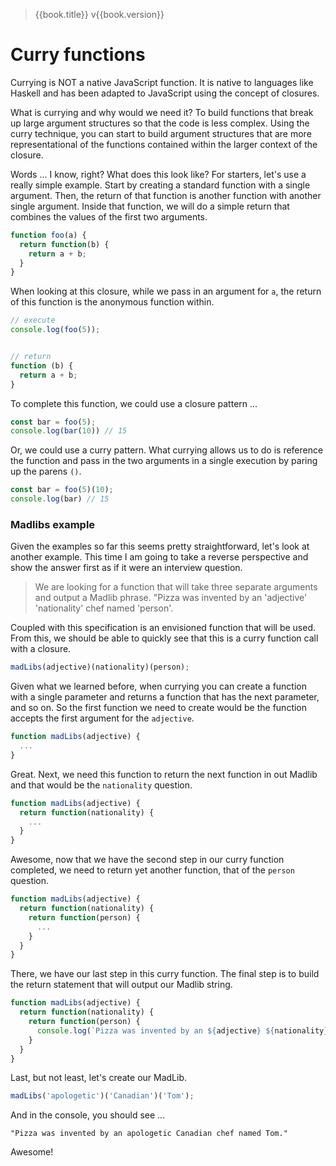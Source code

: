 > {{book.title}} v{{book.version}}

# Curry functions

Currying is NOT a native JavaScript function. It is native to languages like Haskell and has been adapted to JavaScript using the concept of closures.

What is currying and why would we need it? To build functions that break up large argument structures so that the code is less complex. Using the curry technique, you can start to build argument structures that are more representational of the functions contained within the larger context of the closure.

Words ... I know, right? What does this look like? For starters, let's use a really simple example. Start by creating a standard function with a single argument. Then, the return of that function is another function with another single argument. Inside that function, we will do a simple return that combines the values of the first two arguments.

```js
function foo(a) {
  return function(b) {
    return a + b;
  }
}
```

When looking at this closure, while we pass in an argument for `a`, the return of this function is the anonymous function within.

```js
// execute
console.log(foo(5));


// return
function (b) {
  return a + b;
}
```

To complete this function, we could use a closure pattern ...

```js
const bar = foo(5);
console.log(bar(10)) // 15
```

Or, we could use a curry pattern. What currying allows us to do is reference the function and pass in the two arguments in a single execution by paring up the parens `()`.

```js
const bar = foo(5)(10);
console.log(bar) // 15
```

### Madlibs example

Given the examples so far this seems pretty straightforward, let's look at another example. This time I am going to take a reverse perspective and show the answer first as if it were an interview question.

> We are looking for a function that will take three separate arguments and output a Madlib phrase. "Pizza was invented by an 'adjective' 'nationality' chef named 'person'.

Coupled with this specification is an envisioned function that will be used. From this, we should be able to quickly see that this is a curry function call with a closure.

```js
madLibs(adjective)(nationality)(person);
```

Given what we learned before, when currying you can create a function with a single parameter and returns a function that has the next parameter, and so on. So the first function we need to create would be the function accepts the first argument for the `adjective`.

```js
function madLibs(adjective) {
  ...
}
```

Great. Next, we need this function to return the next function in out Madlib and that would be the `nationality` question.

```js
function madLibs(adjective) {
  return function(nationality) {
    ...
  }
}
```

Awesome, now that we have the second step in our curry function completed, we need to return yet another function, that of the `person` question.

```js
function madLibs(adjective) {
  return function(nationality) {
    return function(person) {
      ...
    }
  }
}
```

There, we have our last step in this curry function. The final step is to build the return statement that will output our Madlib string.

```js
function madLibs(adjective) {
  return function(nationality) {
    return function(person) {
      console.log(`Pizza was invented by an ${adjective} ${nationality} chef named ${person}.`);
    }
  }
}
```

Last, but not least, let's create our MadLib.

```js
madLibs('apologetic')('Canadian')('Tom');
```

And in the console, you should see ...

```
"Pizza was invented by an apologetic Canadian chef named Tom."
```

Awesome!
